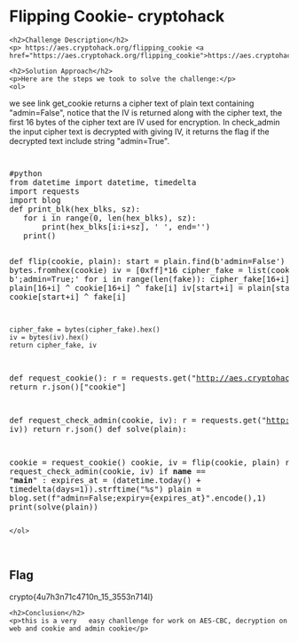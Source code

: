 
<!DOCTYPE html>
<html>

<body>
    <h1>Flipping Cookie- cryptohack</h1>

    <h2>Challenge Description</h2>
    <p> https://aes.cryptohack.org/flipping_cookie <a href="https://aes.cryptohack.org/flipping_cookie">https://aes.cryptohack.org/flipping_cookie</a>
</p>
 
    <h2>Solution Approach</h2>
    <p>Here are the steps we took to solve the challenge:</p>
    <ol>
we see link get_cookie returns a cipher text of plain text containing "admin=False", notice that the IV is returned along with the cipher text, the first 16 bytes of the cipher text are IV used for encryption. In check_admin the input cipher text is decrypted with giving IV, it returns the flag if the decrypted text include string "admin=True".
<code>

</code>
<pre>
#python
from datetime import datetime, timedelta
import requests
import blog
def print_blk(hex_blks, sz):
   for i in range(0, len(hex_blks), sz):
       print(hex_blks[i:i+sz], ' ', end='')
   print()

def flip(cookie, plain):
    start = plain.find(b'admin=False')
    cookie = bytes.fromhex(cookie)
    iv = [0xff]*16
    cipher_fake = list(cookie)
    fake = b';admin=True;'
    for i in range(len(fake)):
       cipher_fake[16+i] = plain[16+i] ^ cookie[16+i] ^ fake[i]
       iv[start+i] = plain[start+i] ^ cookie[start+i] ^ fake[i]

    cipher_fake = bytes(cipher_fake).hex()
    iv = bytes(iv).hex()
    return cipher_fake, iv

def request_cookie():
    r = requests.get("http://aes.cryptohack.org/flipping_cookie/get_cookie/")
    return r.json()["cookie"]

def request_check_admin(cookie, iv):
    r = requests.get("http://aes.cryptohack.org/flipping_cookie/check_admin/{}/{}/".format(cookie, iv))
    return r.json()
def solve(plain):
 
 cookie = request_cookie()
 cookie, iv = flip(cookie, plain)
 return request_check_admin(cookie, iv)
if __name__ == "__main__" :
 expires_at = (datetime.today() + timedelta(days=1)).strftime("%s")
 plain = blog.set(f"admin=False;expiry={expires_at}".encode(),1)
 print(solve(plain))
</pre>        
       
    
    </ol>
<br>
    <h2>Flag</h2>
    <p class="flag">crypto{4u7h3n71c4710n_15_3553n714l}
</p>

    <h2>Conclusion</h2>
    <p>this is a very   easy chanllenge for work on AES-CBC, decryption on web and cookie and admin cookie</p>
</body>
</html>


